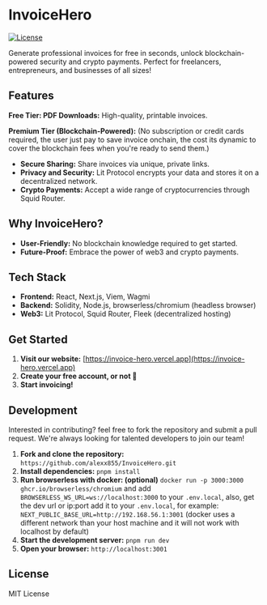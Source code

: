 # InvoiceHero

[![License](https://img.shields.io/badge/License-MIT-yellow.svg)](https://opensource.org/licenses/MIT)

Generate professional invoices for free in seconds, unlock blockchain-powered security and crypto payments. Perfect for freelancers, entrepreneurs, and businesses of all sizes!

## Features

**Free Tier: PDF Downloads:**  High-quality, printable invoices. 

**Premium Tier (Blockchain-Powered):**
(No subscription or credit cards required, the user just pay to save invoice onchain, the cost its dynamic to cover the blockchain fees when you're ready to send them.)

*   **Secure Sharing:**  Share invoices via unique, private links.
*   **Privacy and Security:** Lit Protocol encrypts your data and stores it on a decentralized network.
*   **Crypto Payments:** Accept a wide range of cryptocurrencies through Squid Router.

## Why InvoiceHero?

*   **User-Friendly:**  No blockchain knowledge required to get started.
*   **Future-Proof:**  Embrace the power of web3 and crypto payments.

## Tech Stack

*   **Frontend:** React, Next.js, Viem, Wagmi
*   **Backend:** Solidity, Node.js, browserless/chromium (headless browser)
*   **Web3:** Lit Protocol, Squid Router, Fleek (decentralized hosting)

## Get Started

1.  **Visit our website:** [https://invoice-hero.vercel.app](https://invoice-hero.vercel.app) 
2.  **Create your free account, or not 🫡**
3.  **Start invoicing!**

## Development

Interested in contributing? feel free to fork the repository and submit a pull request. We're always looking for talented developers to join our team!

1.  **Fork and clone the repository:**  `https://github.com/alexx855/InvoiceHero.git`
2.  **Install dependencies:**  `pnpm install`
3.  **Run browserless with docker: (optional)**  `docker run -p 3000:3000 ghcr.io/browserless/chromium` and add `BROWSERLESS_WS_URL=ws://localhost:3000` to your `.env.local`, also, get the dev url or ip:port add it to your `.env.local`, for example: `NEXT_PUBLIC_BASE_URL=http://192.168.56.1:3001` (docker uses a different network than your host machine and it will not work with localhost by default)
4.  **Start the development server:**  `pnpm run dev`
5.  **Open your browser:**  `http://localhost:3001`

## License

MIT License
